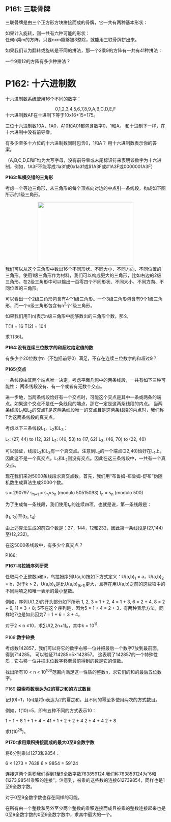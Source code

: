 ## P161: 三联骨牌

三联骨牌是由三个正方形方块拼接而成的骨牌，它一共有两种基本形状：

<center>
  <a class="fancybox" href="https://projecteuler.net/project/images/p161_trio1.gif"><img src="https://projecteuler.net/project/images/p161_trio1.gif" alt="" /></a>
</center>如果计入旋转，则一共有六种可能的形状：

<center>
  <a class="fancybox" href="https://projecteuler.net/project/images/p161_trio3.gif"><img src="https://projecteuler.net/project/images/p161_trio3.gif" alt="" /></a>
</center>任何n乘m的方阵，只要nxm能够被3整除，就能用三联骨牌拼出来。


如果我们认为翻转或旋转是不同的拼法，那一个2乘9的方阵有一共有41种拼法：

<center>
  <a class="fancybox" href="https://projecteuler.net/project/images/p161_k9.gif"><img src="https://projecteuler.net/project/images/p161_k9.gif" alt="" /></a>
</center>一个9乘12的方阵有多少种拼法？

# P162: 十六进制数

十六进制数系统使用16个不同的数字：

<center>
  0,1,2,3,4,5,6,7,8,9,A,B,C,D,E,F
</center>十六进制数AF在十进制下等于10x16+15=175。

三位十六进制数10A，1A0，A10和A01都包含数字0，1和A。
和十进制下一样，在十六进制中没有前导零。

有多少至多十六位的十六进制数同时包含0，1和A？
用十六进制数表示你的答案。

（A,B,C,D,E和F均为大写字母，没有前导零或末尾标识符来表明该数字为十六进制，例如，1A3F不能写成:1a3f或0x1a3f或$1A3F或#1A3F或0000001A3F）





**P163:纵横交错的三角形**

考虑一个等边三角形，从三角形的每个顶点向对边的中点引一条线段，构成如下图所示的1级三角形。

<center>
  <a class="fancybox" href="https://projecteuler.net/project/images/p163.gif"><img src="https://projecteuler.net/project/images/p163.gif" alt="" width="300" height="200" /></a>
</center>我们可以从这个三角形中数出16个不同形状、不同大小、不同方向、不同位置的三角形。使用1级三角形作为材料，我们可以构成更大的三角形，比如右边的2级三角形。在2级三角形中可以输出一百零四个不同形状、不同大小、不同方向、不同位置的三角形。

可以看出一个2级三角形包含有4个1级三角形。一个3级三角形包含有9个1级三角形，而一个n级三角形包含有n<sup>2</sup>个1级三角形。

如果我们用T(n)表示n级三角形中能够数出的三角形个数，那么

T(1) = 16
T(2) = 104

求T(36)。









**P164:没有连续三位数字的和超过给定值的数**

有多少个20位数字n（不包括前导0）满足，不存在连续三位数字的和超过9？





**P165:交点**

一条线段由其两个端点唯一决定。考虑平面几何中的两条线段，一共有如下三种可能性：
两条线段没有、有一个或者有无数个交点。

进一步地，当两条线段恰好有一个交点时，可能这个交点是其中一条或两条的端点。如果这个交点不是任一条线段的端点，那它一定是这两条线段的内点。
当两条线段L<sub>1</sub>和L<sub>2</sub>的交点T是这两条线段唯一的交点且是这两条线段的内点时，我们称T为这两条线段的真交点。

考虑以下三条线段L<sub>1</sub>，L<sub>2</sub>和L<sub>3</sub>：

L<sub>1</sub>: (27, 44) to (12, 32)
L<sub>2</sub>: (46, 53) to (17, 62)
L<sub>3</sub>: (46, 70) to (22, 40)

可以验证，线段L<sub>2</sub>和L<sub>3</sub>有一个真交点。注意到L<sub>3</sub>的一个端点(22,40)恰好在L<sub>1</sub>上，因此这不是一个真交点。L<sub>1</sub>和L<sub>2</sub>则没有交点。因此在这三条线段中，一共有一个真交点。

现在我们来对5000条线段求真交点数。首先，我们用“布鲁姆-布鲁姆-舒布”伪随机数生成算法生成2000个数。

s<sub></sub> = 290797
s<sub>n+1</sub> = s<sub>n</sub>×s<sub>n</sub> (modulo 50515093)
t<sub>n</sub> = s<sub>n</sub> (modulo 500)

为了生成每一条线段，我们使用t<sub>n</sub>的连续四项，也就是说，第一条线段是：

(t<sub>1</sub>, t<sub>2</sub>)至(t<sub>3</sub>, t<sub>4</sub>)

由上述算法生成的前四个数是：27，144，12和232，因此第一条线段是(27,144)至(12,232)。

在这5000条线段中，有多少个真交点？





P166:





















**P167:乌拉姆序列研究**

任取两个正整数a和b，乌拉姆序列U(a,b)按如下方式定义：U(a,b)<sub>1</sub> = a，U(a,b)<sub>2</sub> = b，对于k > 2，U(a,b)<sub>k</sub>是比U(a,b)<sub>(k-1)</sub>更大，且存在用U(a,b)之前的这些项中的不同两项之和唯一表示的最小整数。

例如，序列U(1,2)的开头部分如下所示
1, 2, 3 = 1 + 2, 4 = 1 + 3, 6 = 2 + 4, 8 = 2 + 6, 11 = 3 + 8;
5不在这个序列是，因为5 = 1 + 4 = 2 + 3，有两种表示方法，同样地7也是如此因为7 = 1 + 6 = 3 + 4。

对于2 ≤ n ≤10，求∑U(2,2n+1)<sub>k</sub>，其中k = 10<sup>11</sup>.





P168:**数字轮换**

考虑数142857，我们可以将它的数字右移一位并把最后一个数字7放到最前面，得到714285。
可以验证714285=5×142857。
这表明了142857的一个特殊性质：它右移一位并把末位数字移至最前得到的数是它的倍数。

找出所有10 < n < 10<sup>100</sup>范围内满足这一性质的整数n，求它们的和的最后五位数字。







P169:**探索将数表达为2的幂之和的方式数目**

记f(0)=1，f(n)是将n表达为2的幂之和，且不同的幂至多使用两次的方式数目。

例如，f(10)=5，即有五种不同的方式表示10：

1 + 1 + 8
1 + 1 + 4 + 41 + 1 + 2 + 2 + 4
2 + 4 + 4
2 + 8

求f(10<sup>25</sup>)。





**P170:求用乘积拼接而成的最大0至9全数字数**

将6分别乘以1273和9854：

6 × 1273 = 7638
6 × 9854 = 59124

连接这两个乘积我们得到1至9全数字数763859124.我们称763859124为“6和(1273,9854)乘积的连接”。注意到，被乘的这些数的连接612739854，同样也是1至9全数字数。

对于0至9全数字数也存在同样的可能。

在所有由一个整数和另外至少两个整数的乘积连接而成且被乘的整数连接起来也是0至9全数字数的0至9全数字数中，求其中最大的一个。

